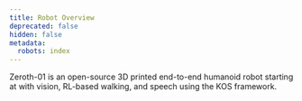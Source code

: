 ```yaml
---
title: Robot Overview
deprecated: false
hidden: false
metadata:
  robots: index
---
```

<Embed typeOfEmbed="youtube" url="https://www.youtube.com/watch?v=O6zqIltJcVw" html="%3Ciframe%20class%3D%22embedly-embed%22%20src%3D%22%2F%2Fcdn.embedly.com%2Fwidgets%2Fmedia.html%3Fsrc%3Dhttps%253A%252F%252Fwww.youtube.com%252Fembed%252FO6zqIltJcVw%253Ffeature%253Doembed%26display_name%3DYouTube%26url%3Dhttps%253A%252F%252Fwww.youtube.com%252Fwatch%253Fv%253DO6zqIltJcVw%26image%3Dhttps%253A%252F%252Fi.ytimg.com%252Fvi%252FO6zqIltJcVw%252Fhqdefault.jpg%26type%3Dtext%252Fhtml%26schema%3Dyoutube%22%20width%3D%22854%22%20height%3D%22480%22%20scrolling%3D%22no%22%20title%3D%22YouTube%20embed%22%20frameborder%3D%220%22%20allow%3D%22autoplay%3B%20fullscreen%3B%20encrypted-media%3B%20picture-in-picture%3B%22%20allowfullscreen%3D%22true%22%3E%3C%2Fiframe%3E" href="https://www.youtube.com/watch?v=O6zqIltJcVw" providerUrl="https://www.youtube.com/" providerName="YouTube" />

Zeroth-01 is an open-source 3D printed end-to-end humanoid robot starting at with vision, RL-based walking, and speech using the KOS framework.